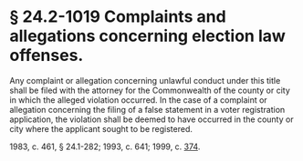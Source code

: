 # § 24.2-1019 Complaints and allegations concerning election law offenses.

<p>Any complaint or allegation concerning unlawful conduct under this title shall be filed with the attorney for the Commonwealth of the county or city in which the alleged violation occurred. In the case of a complaint or allegation concerning the filing of a false statement in a voter registration application, the violation shall be deemed to have occurred in the county or city where the applicant sought to be registered.</p><p>1983, c. 461, § 24.1-282; 1993, c. 641; 1999, c. <a href='http://lis.virginia.gov/cgi-bin/legp604.exe?991+ful+CHAP0374'>374</a>.</p>